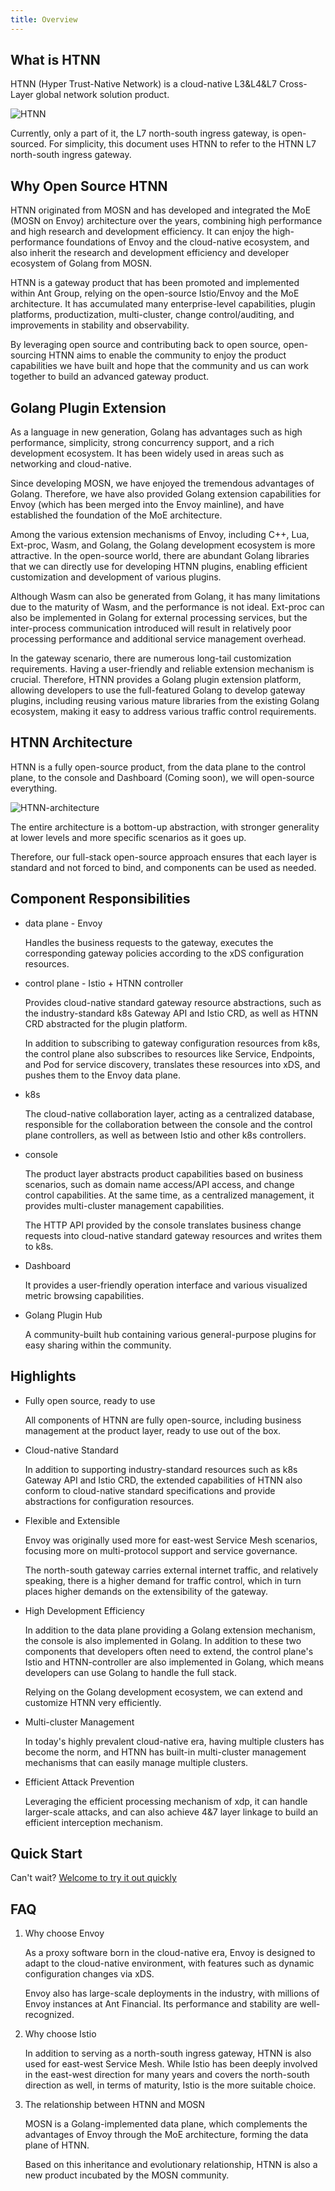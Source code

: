 ```yaml
---
title: Overview
---
```


## What is HTNN

HTNN (Hyper Trust-Native Network) is a cloud-native L3&L4&L7 Cross-Layer global network solution product.

![HTNN](/images/HTNN.png)

Currently, only a part of it, the L7 north-south ingress gateway, is open-sourced. For simplicity, this document uses HTNN to refer to the HTNN L7 north-south ingress gateway.

## Why Open Source HTNN

HTNN originated from MOSN and has developed and integrated the MoE (MOSN on Envoy) architecture over the years, combining high performance and high research and development efficiency. It can enjoy the high-performance foundations of Envoy and the cloud-native ecosystem, and also inherit the research and development efficiency and developer ecosystem of Golang from MOSN.

HTNN is a gateway product that has been promoted and implemented within Ant Group, relying on the open-source Istio/Envoy and the MoE architecture. It has accumulated many enterprise-level capabilities, plugin platforms, productization, multi-cluster, change control/auditing, and improvements in stability and observability.

By leveraging open source and contributing back to open source, open-sourcing HTNN aims to enable the community to enjoy the product capabilities we have built and hope that the community and us can work together to build an advanced gateway product.

## Golang Plugin Extension

As a language in new generation, Golang has advantages such as high performance, simplicity, strong concurrency support, and a rich development ecosystem. It has been widely used in areas such as networking and cloud-native.

Since developing MOSN, we have enjoyed the tremendous advantages of Golang. Therefore, we have also provided Golang extension capabilities for Envoy (which has been merged into the Envoy mainline), and have established the foundation of the MoE architecture.

Among the various extension mechanisms of Envoy, including C++, Lua, Ext-proc, Wasm, and Golang, the Golang development ecosystem is more attractive. In the open-source world, there are abundant Golang libraries that we can directly use for developing HTNN plugins, enabling efficient customization and development of various plugins.

Although Wasm can also be generated from Golang, it has many limitations due to the maturity of Wasm, and the performance is not ideal. Ext-proc can also be implemented in Golang for external processing services, but the inter-process communication introduced will result in relatively poor processing performance and additional service management overhead.

In the gateway scenario, there are numerous long-tail customization requirements. Having a user-friendly and reliable extension mechanism is crucial. Therefore, HTNN provides a Golang plugin extension platform, allowing developers to use the full-featured Golang to develop gateway plugins, including reusing various mature libraries from the existing Golang ecosystem, making it easy to address various traffic control requirements.

## HTNN Architecture

HTNN is a fully open-source product, from the data plane to the control plane, to the console and Dashboard (Coming soon), we will open-source everything.

![HTNN-architecture](/images/HTNN-architecture.png)

The entire architecture is a bottom-up abstraction, with stronger generality at lower levels and more specific scenarios as it goes up.

Therefore, our full-stack open-source approach ensures that each layer is standard and not forced to bind, and components can be used as needed.

## Component Responsibilities

* data plane - Envoy

  Handles the business requests to the gateway, executes the corresponding gateway policies according to the xDS configuration resources.

* control plane - Istio + HTNN controller

  Provides cloud-native standard gateway resource abstractions, such as the industry-standard k8s Gateway API and Istio CRD, as well as HTNN CRD abstracted for the plugin platform.

  In addition to subscribing to gateway configuration resources from k8s, the control plane also subscribes to resources like Service, Endpoints, and Pod for service discovery, translates these resources into xDS, and pushes them to the Envoy data plane.

* k8s

  The cloud-native collaboration layer, acting as a centralized database, responsible for the collaboration between the console and the control plane controllers, as well as between Istio and other k8s controllers.

* console

  The product layer abstracts product capabilities based on business scenarios, such as domain name access/API access, and change control capabilities. At the same time, as a centralized management, it provides multi-cluster management capabilities.

  The HTTP API provided by the console translates business change requests into cloud-native standard gateway resources and writes them to k8s.

* Dashboard

  It provides a user-friendly operation interface and various visualized metric browsing capabilities.

* Golang Plugin Hub

  A community-built hub containing various general-purpose plugins for easy sharing within the community.

## Highlights

* Fully open source, ready to use

  All components of HTNN are fully open-source, including business management at the product layer, ready to use out of the box.

* Cloud-native Standard

  In addition to supporting industry-standard resources such as k8s Gateway API and Istio CRD, the extended capabilities of HTNN also conform to cloud-native standard specifications and provide abstractions for configuration resources.

* Flexible and Extensible

  Envoy was originally used more for east-west Service Mesh scenarios, focusing more on multi-protocol support and service governance.

  The north-south gateway carries external internet traffic, and relatively speaking, there is a higher demand for traffic control, which in turn places higher demands on the extensibility of the gateway.

* High Development Efficiency

  In addition to the data plane providing a Golang extension mechanism, the console is also implemented in Golang. In addition to these two components that developers often need to extend, the control plane's Istio and HTNN-controller are also implemented in Golang, which means developers can use Golang to handle the full stack.

  Relying on the Golang development ecosystem, we can extend and customize HTNN very efficiently.

* Multi-cluster Management

  In today's highly prevalent cloud-native era, having multiple clusters has become the norm, and HTNN has built-in multi-cluster management mechanisms that can easily manage multiple clusters.

* Efficient Attack Prevention

  Leveraging the efficient processing mechanism of xdp, it can handle larger-scale attacks, and can also achieve 4&7 layer linkage to build an efficient interception mechanism.

## Quick Start

Can't wait? [Welcome to try it out quickly](./quick_start.md)

## FAQ

1. Why choose Envoy

   As a proxy software born in the cloud-native era, Envoy is designed to adapt to the cloud-native environment, with features such as dynamic configuration changes via xDS.

   Envoy also has large-scale deployments in the industry, with millions of Envoy instances at Ant Financial. Its performance and stability are well-recognized.

2. Why choose Istio

   In addition to serving as a north-south ingress gateway, HTNN is also used for east-west Service Mesh. While Istio has been deeply involved in the east-west direction for many years and covers the north-south direction as well, in terms of maturity, Istio is the more suitable choice.

3. The relationship between HTNN and MOSN

   MOSN is a Golang-implemented data plane, which complements the advantages of Envoy through the MoE architecture, forming the data plane of HTNN.

   Based on this inheritance and evolutionary relationship, HTNN is also a new product incubated by the MOSN community.
